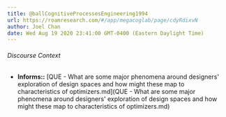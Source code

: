 ```yaml
---
title: @ballCognitiveProcessesEngineering1994
url: https://roamresearch.com/#/app/megacoglab/page/cdyRdixvN
author: Joel Chan
date: Wed Aug 19 2020 23:41:00 GMT-0400 (Eastern Daylight Time)
---
```




###### Discourse Context

- **Informs::** [QUE - What are some major phenomena around designers' exploration of design spaces and how might these map to characteristics of optimizers.md](QUE - What are some major phenomena around designers' exploration of design spaces and how might these map to characteristics of optimizers.md)
